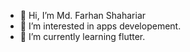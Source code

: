 - 👋 Hi, I’m Md. Farhan Shahariar
- 👀 I’m interested in apps developement.
- 🌱 I’m currently learning flutter.

<!---
farhan-shahariar/farhan-shahariar is a ✨ special ✨ repository because its `README.md` (this file) appears on your GitHub profile.
You can click the Preview link to take a look at your changes.
--->
